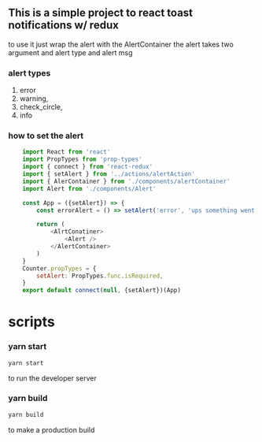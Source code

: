 ## This is a simple project to react toast notifications w/ redux

to use it just wrap the alert with the AlertContainer
the alert takes two argument and alert type and alert msg

### alert types
1. error
2. warning,
3. check_circle,
4. info

### how to set the alert 

```javascript
    import React from 'react'
    import PropTypes from 'prop-types'
    import { connect } from 'react-redux'
    import { setAlert } from '../actions/alertAction'
    import { AlerContainer } from './components/alertContainer'
    import Alert from './components/Alert'

    const App = ({setAlert}) => {
        const errorAlert = () => setAlert('error', 'ups something went wrong')

        return (
            <AlrtConatiner>
                <Alert />
            </AlertContainer>
        )
    }
    Counter.propTypes = {
        setAlert: PropTypes.func.isRequired,
    }
    export default connect(null, {setAlert})(App)
```

# scripts 

### yarn start
```bash
yarn start
```
to run the developer server

### yarn build 
```bash
yarn build
```
to make a production build

